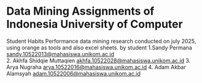 # Data Mining Assignments of Indonesia University of Computer
Student Habits Performance data mining research conducted on july 2025, using orange as tools and also excel sheets.
by student
1.Sandy Permana
             sandy.10522013@mahasiswa.unikom.ac.id   
           2. Akhfa Shidqie Muttaqien
              akhfa.10522028@mahasiswa.unikom.ac.id
           3. Arya Nugraha
              arya.10522016@mahasiswa.unikom.ac.id
           4. Adam Akbar Alamsyah
              adam.10522006@mahasiswa.unikom.ac.id
